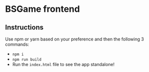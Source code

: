 # BSGame frontend

## Instructions

Use npm or yarn based on your preference and then the following 3 commands:

- `npm i`
- `npm run build`
- Run the `index.html` file to see the app standalone!
